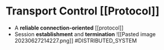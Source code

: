# Transport Control [[Protocol]]
- A **reliable connection-oriented** [[protocol]]
- Session **establishment** and **termination**
![[Pasted image 20230627214227.png]]
#DISTRIBUTED_SYSTEM 